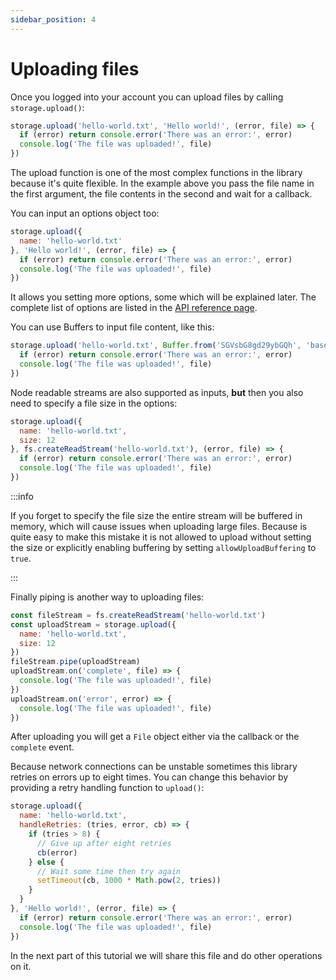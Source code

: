 ```yaml
---
sidebar_position: 4
---
```


# Uploading files

Once you logged into your account you can upload files by calling `storage.upload()`:

```js
storage.upload('hello-world.txt', 'Hello world!', (error, file) => {
  if (error) return console.error('There was an error:', error)
  console.log('The file was uploaded!', file)
})
```

The upload function is one of the most complex functions in the library because it's quite flexible. In the example above you pass the file name in the first argument, the file contents in the second and wait for a callback.

You can input an options object too:

```js
storage.upload({
  name: 'hello-world.txt'
}, 'Hello world!', (error, file) => {
  if (error) return console.error('There was an error:', error)
  console.log('The file was uploaded!', file)
})
```

It allows you setting more options, some which will be explained later. The complete list of options are listed in the [API reference page](../api.md).

You can use Buffers to input file content, like this:

```js
storage.upload('hello-world.txt', Buffer.from('SGVsbG8gd29ybGQh', 'base64'), (error, file) => {
  if (error) return console.error('There was an error:', error)
  console.log('The file was uploaded!', file)
})
```

Node readable streams are also supported as inputs, **but** then you also need to specify a file size in the options:

```js
storage.upload({
  name: 'hello-world.txt',
  size: 12
}, fs.createReadStream('hello-world.txt'), (error, file) => {
  if (error) return console.error('There was an error:', error)
  console.log('The file was uploaded!', file)
})
```

:::info

If you forget to specify the file size the entire stream will be buffered in memory, which will cause issues when uploading large files. Because is quite easy to make this mistake it is not allowed to upload without setting the size or explicitly enabling buffering by setting `allowUploadBuffering` to `true`.

:::

Finally piping is another way to uploading files:

```js
const fileStream = fs.createReadStream('hello-world.txt')
const uploadStream = storage.upload({
  name: 'hello-world.txt',
  size: 12
})
fileStream.pipe(uploadStream)
uploadStream.on('complete', file) => {
  console.log('The file was uploaded!', file)
})
uploadStream.on('error', error) => {
  console.log('The file was uploaded!', file)
})
```

After uploading you will get a `File` object either via the callback or the `complete` event.

Because network connections can be unstable sometimes this library retries on errors up to eight times. You can change this behavior by providing a retry handling function to `upload()`:

```js
storage.upload({
  name: 'hello-world.txt',
  handleRetries: (tries, error, cb) => {
    if (tries > 8) {
      // Give up after eight retries
      cb(error)
    } else {
      // Wait some time then try again
      setTimeout(cb, 1000 * Math.pow(2, tries))
    }
  }
}, 'Hello world!', (error, file) => {
  if (error) return console.error('There was an error:', error)
  console.log('The file was uploaded!', file)
})
```

In the next part of this tutorial we will share this file and do other operations on it.
